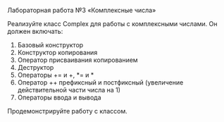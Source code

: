 Лабораторная работа №3
«Комплексные числа»

Реализуйте класс Complex для работы с комплексными числами. Он должен включать:

1.	Базовый конструктор
2.	Конструктор копирования
3.	Оператор присваивания копированием
4.	Деструктор
5.	Операторы += и +, *= и *
6.	Оператор ++ префиксный и постфиксный (увеличение действительной части числа на 1)
7.	Операторы ввода и вывода

Продемонстрируйте работу с классом.
